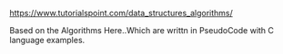 https://www.tutorialspoint.com/data_structures_algorithms/

Based on the Algorithms Here..Which are writtn in PseudoCode with C language examples.
